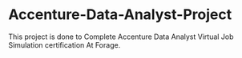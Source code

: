 # Accenture-Data-Analyst-Project
This project is done to Complete Accenture Data Analyst Virtual Job Simulation certification At Forage.
